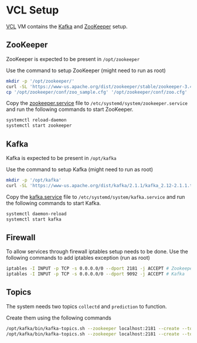 # VCL Setup

[VCL](https://vcl.ncsu.edu/) VM contains the [Kafka](https://kafka.apache.org/) and [ZooKeeper](https://zookeeper.apache.org/) setup.

## ZooKeeper

ZooKeeper is expected to be present in `/opt/zookeeper`

Use the command to setup ZooKeeper (might need to run as root)

```sh
mkdir -p '/opt/zookeeper/'
curl -SL 'https://www-us.apache.org/dist/zookeeper/stable/zookeeper-3.4.14.tar.gz' | tar xz -C '/opt/zookeeper/' --strip-components=1
cp '/opt/zookeeper/conf/zoo_sample.cfg' '/opt/zookeeper/conf/zoo.cfg'
```

Copy the [zookeeper.service](./zookeeper.service) file to `/etc/systemd/system/zookeeper.service` and run the following commands to start ZooKeeper.
```sh
systemctl reload-daemon
systemctl start zookeeper
```

## Kafka

Kafka is expected to be present in `/opt/kafka`

Use the command to setup Kafka (might need to run as root)

```sh
mkdir -p '/opt/kafka'
curl -SL 'https://www-us.apache.org/dist/kafka/2.1.1/kafka_2.12-2.1.1.tgz' | tar xz -C '/opt/kafka/' --strip-components=1
```

Copy the [kafka.service](./kafka.service) file to `/etc/systemd/system/kafka.service` and run the following commands to start Kafka.
```sh
systemctl daemon-reload
systemctl start kafka
```

## Firewall

To allow services through firewall iptables setup needs to be done. Use the following commands to add iptables exception (run as root)

```sh
iptables -I INPUT -p TCP -s 0.0.0.0/0 --dport 2181 -j ACCEPT # Zookeeper
iptables -I INPUT -p TCP -s 0.0.0.0/0 --dport 9092 -j ACCEPT # Kafka
```

## Topics

The system needs two topics `collectd` and `prediction` to function.

Create them using the following commands

```sh
/opt/kafka/bin/kafka-topics.sh --zookeeper localhost:2181 --create --topic collectd --partitions 1 --replication-factor 1
/opt/kafka/bin/kafka-topics.sh --zookeeper localhost:2181 --create --topic prediction --partitions 1 --replication-factor 1
```
